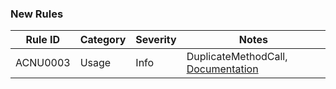 ### New Rules

Rule ID  | Category | Severity | Notes
---------|----------|----------|--------------------
ACNU0003 |  Usage   |  Info    | DuplicateMethodCall, [Documentation](DuplicateMethodCall)
